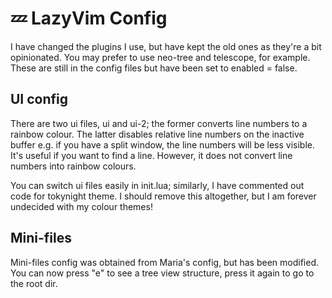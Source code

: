 # 💤 LazyVim Config

I have changed the plugins I use, but have kept the old ones as they're a bit opinionated. You may prefer to use neo-tree and telescope, for example. These are still in the config files but have been set to enabled = false.

## UI config

There are two ui files, ui and ui-2; the former converts line numbers to a rainbow colour. The latter disables relative line numbers on the inactive buffer e.g. if you have a split window, the line numbers will be less visible. It's useful if you want to find a line. However, it does not convert line numbers into rainbow colours.

You can switch ui files easily in init.lua; similarly, I have commented out code for tokynight theme. I should remove this altogether, but I am forever undecided with my colour themes!

## Mini-files

Mini-files config was obtained from Maria's config, but has been modified. You can now press "<leader>e" to see a tree view structure, press it again to go to the root dir.

